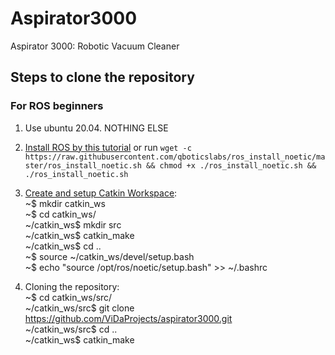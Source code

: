 # Aspirator3000

Aspirator 3000: Robotic Vacuum Cleaner

## Steps to clone the repository

### For ROS beginners

1. Use ubuntu 20.04. NOTHING ELSE

2. [Install ROS by this tutorial](https://www.youtube.com/watch?v=TnE7-tJOJjo&t=11s) or run `wget -c https://raw.githubusercontent.com/qboticslabs/ros_install_noetic/master/ros_install_noetic.sh && chmod +x ./ros_install_noetic.sh && ./ros_install_noetic.sh`
  
3. [Create and setup Catkin Workspace](https://www.youtube.com/watch?v=8uxd9RBQvmQ): </br>
      ~$ mkdir catkin_ws </br>
      ~$ cd catkin_ws/ </br>
      ~/catkin_ws$ mkdir src </br>
      ~/catkin_ws$ catkin_make </br>
      ~/catkin_ws$ cd .. </br>
      ~$ source ~/catkin_ws/devel/setup.bash </br>
      ~$ echo "source /opt/ros/noetic/setup.bash" >> ~/.bashrc

4. Cloning the repository: </br>
      ~$ cd catkin_ws/src/ </br>
      ~/catkin_ws/src$ git clone https://github.com/ViDaProjects/aspirator3000.git </br>
      ~/catkin_ws/src$ cd .. </br>
      ~/catkin_ws$ catkin_make